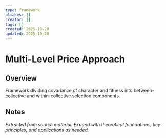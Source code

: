 ```yaml
---
type: framework
aliases: []
creator: []
tags: []
created: 2025-10-20
updated: 2025-10-20
---
```


# Multi-Level Price Approach

## Overview

Framework dividing covariance of character and fitness into between-collective and within-collective selection components.

## Notes

*Extracted from source material. Expand with theoretical foundations, key principles, and applications as needed.*
